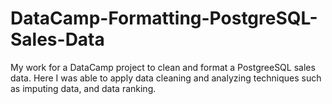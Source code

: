 # DataCamp-Formatting-PostgreSQL-Sales-Data
My work for a DataCamp project to clean and format a PostgreeSQL sales data. Here I was able to apply data cleaning and analyzing techniques such as imputing data, and data ranking.
